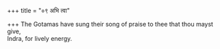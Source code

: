 +++
title = "०९ अभि त्वा"

+++
The Gotamas have sung their song of praise to thee that thou mayst give,  
     Indra, for lively energy.